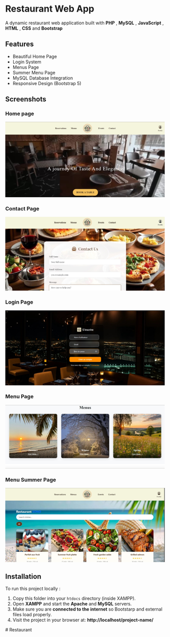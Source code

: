 # Restaurant Web App
A dynamic restaurant web application built with **PHP** , **MySQL** , **JavaScript** , **HTML** , **CSS** and **Bootstrap**



## Features 

- Beautiful Home Page 
- Login System 
- Menus Page
- Summer Menu Page 
- MySQL Database Integration 
- Responsive Design (Bootstrap 5)



## Screenshots

### Home page
![Home Page](Screenshots/pageD'accueil.jpg)

### Contact Page
![Contact Page](Screenshots/ConactPage.jpg)

### Login Page
![Login Page](Screenshots/LoginPage.jpg)

### Menu Page
![Menu Page](Screenshots/Menu.jpg)

### Menu Summer Page
![Menu Summer Page](Screenshots/MenuSummer.jpg)


## Installation 

To run this project locally :

1. Copy this folder into your `htdocs` directory (inside XAMPP).
2. Open **XAMPP** and start the **Apache** and **MySQL** servers.
3. Make sure you are **connected to the internet** so Bootstarp and external files load properly.
4. Visit the project in your browser at: **http://localhost/project-name/**




#   R e s t a u r a n t 
 
 



